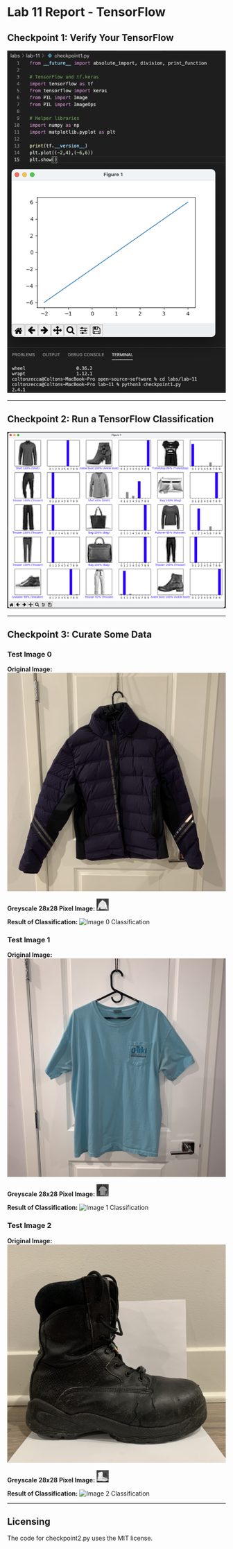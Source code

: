 # Lab 11 Report - TensorFlow

## Checkpoint 1: Verify Your TensorFlow

![Checkpoint 1 Screenshot](./screenshots/1.png)

---
## Checkpoint 2: Run a TensorFlow Classification

![Checkpoint 2 Screenshot](./screenshots/2.png)

---
## Checkpoint 3: Curate Some Data

### Test Image 0
__Original Image:__
![Image 0 Original](./screenshots/image0_original.jpg)

__Greyscale 28x28 Pixel Image:__
![Image 0 Formatted](./screenshots/image0_formatted.png)

__Result of Classification:__
![Image 0 Classification](./screenshots/image0_classification.png)

### Test Image 1
__Original Image:__
![Image 1 Original](./screenshots/image1_original.jpg)

__Greyscale 28x28 Pixel Image:__
![Image 1 Formatted](./screenshots/image1_formatted.png)

__Result of Classification:__
![Image 1 Classification](./screenshots/image1_classification.png)

### Test Image 2
__Original Image:__
![Image 2 Original](./screenshots/image2_original.jpg)

__Greyscale 28x28 Pixel Image:__
![Image 2 Formatted](./screenshots/image2_formatted.png)

__Result of Classification:__
![Image 2 Classification](./screenshots/image2_classification.png)

---
## Licensing
The code for checkpoint2.py uses the MIT license.